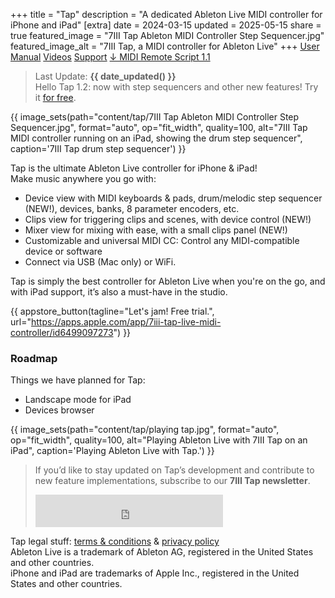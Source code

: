 +++
title = "Tap"
description = "A dedicated Ableton Live MIDI controller for iPhone and iPad"
[extra]
date = 2024-03-15
updated = 2025-05-15
share = true
featured_image = "7III Tap Ableton MIDI Controller Step Sequencer.jpg"
featured_image_alt = "7III Tap, a MIDI controller for Ableton Live"
+++
<a href="/tap/manual" class="btn" id="yellowButton">User Manual</a> <a href="/tap/videos" class="btn" id="yellowButton">Videos</a> <a href="/tap/support" class="btn" id="yellowButton">Support</a> <a href="https://project7iii.com/tap/Tap.zip" class="btn" id="yellowButton">↓ MIDI Remote Script 1.1</a> 

>Last Update: **{{ date_updated() }}**  
>Hello Tap 1.2: now with step sequencers and other new features! 
>Try it [for free](https://apps.apple.com/app/7iii-tap-live-midi-controller/id6499097273).

{{ image_sets(path="content/tap/7III Tap Ableton MIDI Controller Step Sequencer.jpg", format="auto", op="fit_width", quality=100, alt="7III Tap MIDI controller running on an iPad, showing the drum step sequencer", caption='7III Tap drum step sequencer') }}


Tap is the ultimate Ableton Live controller for iPhone & iPad!  
Make music anywhere you go with:

- Device view with MIDI keyboards & pads, drum/melodic step sequencer (NEW!), devices, banks, 8 parameter encoders, etc.
- Clips view for triggering clips and scenes, with device control (NEW!)
- Mixer view for mixing with ease, with a small clips panel (NEW!)
- Customizable and universal MIDI CC: Control any MIDI-compatible device or software
- Connect via USB (Mac only) or WiFi.

Tap is simply the best controller for Ableton Live when you're on the go, and with iPad support, it’s also a must-have in the studio.

{{ appstore_button(tagline="Let's jam! Free trial.", url="https://apps.apple.com/app/7iii-tap-live-midi-controller/id6499097273") }}


### Roadmap  
Things we have planned for Tap:
- Landscape mode for iPad
- Devices browser

{{ image_sets(path="content/tap/playing tap.jpg", format="auto", op="fit_width", quality=100, alt="Playing Ableton Live with 7III Tap on an iPad", caption='Playing Ableton Live with Tap.') }}

>If you’d like to stay updated on Tap’s development and contribute to new feature implementations, subscribe to our **7III Tap newsletter**.
><iframe src="https://embeds.beehiiv.com/ca2f2e50-b638-498a-a4b4-8e1b29f0cc5e?slim=true" data-test-id="beehiiv-embed" height="52" frameborder="0" scrolling="no" style="margin: 0; border-radius: 0px !important; background-color: transparent;"></iframe>

<div class="footnote-definition"><p>Tap legal stuff: <a href="/tap/terms-and-conditions">terms & conditions</a> & <a href="/tap/privacy-policy">privacy policy</a><br>Ableton Live is a trademark of Ableton AG, registered in the United States and other countries.
<br>iPhone and iPad are trademarks of Apple Inc., registered in the United States and other countries.</p></div>